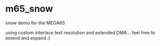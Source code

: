 # m65_snow
snow demo for the MEGA65

using custom interlace text resolution and extended DMA... feel free to extend and expand :)
